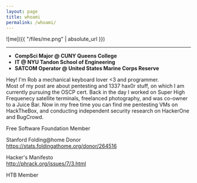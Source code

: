 ```yaml
---
layout: page
title: whoami
permalink: /whoami/
---
```


![me]({{ "/files/me.png" | absolute_url }})<br/>

---


* **CompSci Major @ CUNY Queens College**
* **IT @ NYU Tandon School of Engineering** 
* **SATCOM Operator @ United States Marine Corps Reserve**

Hey! I'm Rob a mechanical keyboard lover <3 and programmer.<br/>
Most of my post are about pentesting and 1337 hax0r stuff, on which I am currently pursuing the OSCP cert.
Back in the day I worked on Super High Frequenecy satellite terminals, freelanced photography, and was co-owner to a Juice Bar.
Now in my free time you can find me pentesting VMs on HackTheBox, and conducting independent security research on HackerOne and BugCrowd.



Free Software Foundation Member<br/>


Stanford Folding@home Donor<br/>
https://stats.foldingathome.org/donor/264516<br/>

Hacker's Manifesto<br/>
http://phrack.org/issues/7/3.html<br/>

HTB Member<br/>
 <script src="https://www.hackthebox.eu/badge/93707"></script>